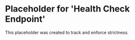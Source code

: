 ﻿# Placeholder for 'Health Check Endpoint'
This placeholder was created to track and enforce strictness.
